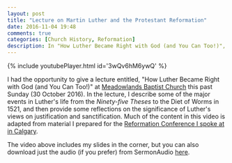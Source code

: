 ```yaml
---
layout: post
title: "Lecture on Martin Luther and the Protestant Reformation"
date: 2016-11-04 19:48
comments: true
categories: [Church History, Reformation]
description: In "How Luther Became Right with God (and You Can Too!)", I describe some of the major events in Luther's life, and reflect on his significance.
---
```


{% include youtubePlayer.html id='3wQv6hM6ywQ' %}

I had the opportunity to give a lecture entitled, "How Luther Became Right with God (and You Can Too!)" at [Meadowlands Baptist Church](http://www.meadowlandsbaptist.com/) this past Sunday (30 October 2016). In the lecture, I describe some of the major events in Luther's life from the *Ninety-five Theses* to the Diet of Worms in 1521, and then provide some reflections on the significance of Luther's views on justification and sanctification. Much of the content in this video is adapted from material I prepared for the [Reformation Conference I spoke at in Calgary](http://duncanjohnson.ca/blog/2016/10/08/reformation-conference-in-calgary/).

The video above includes my slides in the corner, but you can also download just the audio (if you prefer) from SermonAudio [here](https://www.sermonaudio.com/sermoninfo.asp?SID=1030162124543).